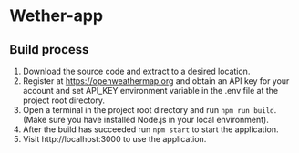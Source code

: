 # Wether-app

## Build process

1. Download the source code and extract to a desired location.
2. Register at https://openweathermap.org and obtain an API key for your account and 
set API_KEY environment variable in the .env file at the project root directory.
3. Open a terminal in the project root directory and run `npm run build`. (Make sure you have
installed Node.js in your local environment).
4. After the build has succeeded run `npm start` to start the application.
5. Visit http://localhost:3000 to use the application.